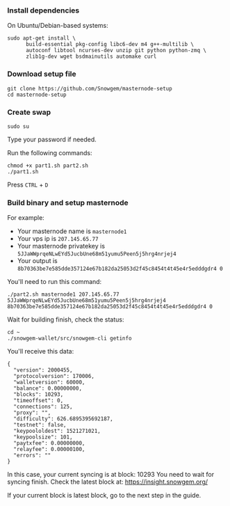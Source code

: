 ### Install dependencies

On Ubuntu/Debian-based systems:

```
sudo apt-get install \
      build-essential pkg-config libc6-dev m4 g++-multilib \
      autoconf libtool ncurses-dev unzip git python python-zmq \
      zlib1g-dev wget bsdmainutils automake curl
```

### Download setup file
```
git clone https://github.com/Snowgem/masternode-setup
cd masternode-setup
```

### Create swap
```
sudo su
```
Type your password if needed.

Run the following commands:

```
chmod +x part1.sh part2.sh
./part1.sh
```

Press ```CTRL``` + ```D```

### Build binary and setup masternode

For example:
- Your masternode name is ```masternode1```
- Your vps ip is ```207.145.65.77```
- Your masternode privatekey is ```5JJaWWprqeNLwEYd5JucbUne68m51yumu5Peen5j5hrg4nrjej4```
- Your output is ```8b70363be7e585dde357124e67b182da25053d2f45c8454t4t45e4r5edddgdr4 0```

You'll need to run this command:
```
./part2.sh masternode1 207.145.65.77 5JJaWWprqeNLwEYd5JucbUne68m51yumu5Peen5j5hrg4nrjej4 8b70363be7e585dde357124e67b182da25053d2f45c8454t4t45e4r5edddgdr4 0
```

Wait for building finish, check the status:

```
cd ~
./snowgem-wallet/src/snowgem-cli getinfo
```

You'll receive this data:
```
{
  "version": 2000455,
  "protocolversion": 170006,
  "walletversion": 60000,
  "balance": 0.00000000,
  "blocks": 10293,
  "timeoffset": 0,
  "connections": 125,
  "proxy": "",
  "difficulty": 626.6895395692187,
  "testnet": false,
  "keypoololdest": 1521271021,
  "keypoolsize": 101,
  "paytxfee": 0.00000000,
  "relayfee": 0.00000100,
  "errors": ""
}
```

In this case, your current syncing is at block: 10293
You need to wait for syncing finish. Check the latest block at: https://insight.snowgem.org/

If your current block is latest block, go to the next step in the guide.